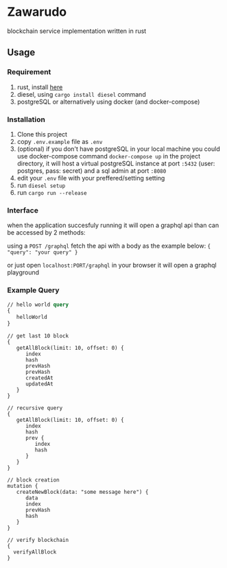 # Zawarudo

blockchain service implementation written in rust

## Usage

### Requirement

1. rust, install [here](https://rustup.rs/)
2. diesel, using `cargo install diesel` command
3. postgreSQL or alternatively using docker (and docker-compose)

### Installation

1. Clone this project
2. copy `.env.example` file as `.env`
3. (optional) if you don't have postgreSQL in your local machine you could use docker-compose command
   `docker-compose up` in the project directory, it will host a virtual postgreSQL instance at port `:5432` (user: postgres, pass: secret)
   and a sql admin at port `:8080`
4. edit your `.env` file with your preffered/setting setting
5. run `diesel setup`
6. run `cargo run --release`

### Interface

when the application succesfuly running it will open a graphql api than can be accessed by 2 methods:

using a `POST /graphql` fetch the api with a body as the example below:
`{ "query": "your query" }`

or just open `localhost:PORT/graphql` in your browser it will open a graphql playground

### Example Query

```graphql
// hello world query
{
   helloWorld
}
```

```
// get last 10 block
{
   getAllBlock(limit: 10, offset: 0) {
      index
      hash
      prevHash
      prevHash
      createdAt
      updatedAt
   }
}
```

```
// recursive query
{
   getAllBlock(limit: 10, offset: 0) {
      index
      hash
      prev {
         index
         hash
      } 
   }
}
```

```
// block creation
mutation {
   createNewBlock(data: "some message here") {
      data
      index
      prevHash
      hash
   }
}
```

```
// verify blockchain
{
  verifyAllBlock
}
```